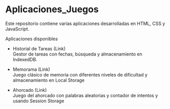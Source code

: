 # Aplicaciones_Juegos
Este repositorio contiene varias aplicaciones desarrolladas en HTML, CSS y JavaScript.  

Aplicaciones disponibles

- Historial de Tareas (Link)  
  Gestor de tareas con fechas, búsqueda y almacenamiento en IndexedDB.  

- Memorama (Link)  
  Juego clásico de memoria con diferentes niveles de dificultad y almacenamiento en Local Storage

- Ahorcado (Link)  
  Juego del ahorcado con palabras aleatorias y contador de intentos y usando Session Storage